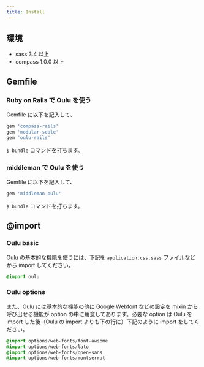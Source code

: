 ```yaml
---
title: Install
---
```


## 環境

- sass 3.4 以上
- compass 1.0.0 以上

## Gemfile

### Ruby on Rails で Oulu を使う

Gemfile に以下を記入して、

```ruby
gem 'compass-rails'
gem 'modular-scale'
gem 'oulu-rails'
```

`$ bundle` コマンドを打ちます。

### middleman で Oulu を使う


Gemfile に以下を記入して、

```ruby
gem 'middleman-oulu'
```

`$ bundle` コマンドを打ちます。

## @import

### Oulu basic

Oulu の基本的な機能を使うには、下記を `application.css.sass` ファイルなどから import してください。 


```sass
@import oulu
```

### Oulu options

また、Oulu には基本的な機能の他に Google Webfont などの設定を mixin から呼び出せる機能が option の中に用意してあります。必要な option は Oulu を import した後（Oulu の import よりも下の行に）下記のように import をしてください。

```sass
@import options/web-fonts/font-awsome
@import options/web-fonts/lato
@import options/web-fonts/open-sans
@import options/web-fonts/montserrat
```